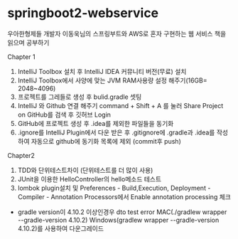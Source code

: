 # springboot2-webservice

우아한형제들 개발자 이동욱님의 스프링부트와 AWS로 혼자 구현하는 웹 서비스 책을 읽으며 공부하기

Chapter 1
1. IntelliJ Toolbox 설치 후 IntelliJ IDEA 커뮤니티 버전(무료) 설치
2. IntelliJ Toolbox에서 사양에 맞는 JVM RAM사용량 설정 해주기(16GB= 2048~4096)
3. 프로젝트를 그레들로 생성 후 bulid.gradle 셋팅
4. IntelliJ 와 Github 연결 해주기 command + Shift + A 를 눌러 Share Project on GitHub를 검색 후 깃허브 Login
5. GitHub에 프로젝트 생성 후 .idea를 제외한 파일들을 동기화
6. .ignore를 IntelliJ Plugin에서 다운 받은 후 .gitignore에 .gradle과 .idea를 작성하여 자동으로 github에 동기화 목록에 제외 (commit후 push)

Chapter2
1. TDD와 단위테스트차이 (단위테스트를 더 많이 사용)
2. JUnit을 이용한 HelloController의 hello메소드 테스트
3. lombok plugin설치 및 Preferences - Build,Execution, Deployment - Compiler - Annotation Processors에서 Enable annotation processing 체크
* gradle version이 4.10.2 이상인경우 dto test error MAC(./gradlew wrapper --gradle-version 4.10.2) Windows(gradlew wrapper --gradle-version 4.10.2)를 사용하여 다운그레이드
